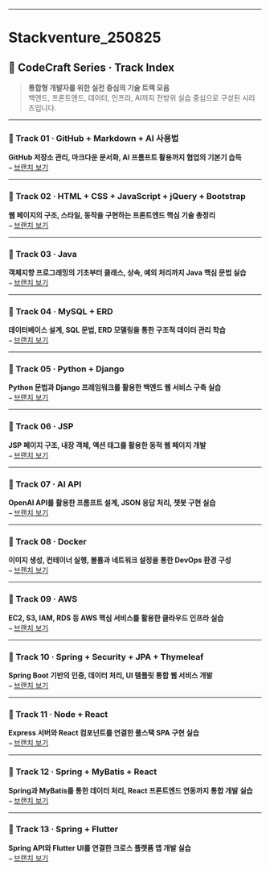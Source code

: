 <!-- _class: cover -->

--- 
# Stackventure_250825
## 📘 CodeCraft Series · Track Index

> <strong class="chapter-highlight">통합형 개발자를 위한 실전 중심의 기술 트랙 모음</strong>  
> 백엔드, 프론트엔드, 데이터, 인프라, AI까지 전방위 실습 중심으로 구성된 시리즈입니다.





---

### 🚀 Track 01 · GitHub + Markdown + AI 사용법  
**GitHub 저장소 관리, 마크다운 문서화, AI 프롬프트 활용까지 협업의 기본기 습득**  
`→` [브랜치 보기](https://github.com/sally03915/stackventure_250825/tree/track01-github-ai)

---

### 🚀 Track 02 · HTML + CSS + JavaScript + jQuery + Bootstrap  
**웹 페이지의 구조, 스타일, 동작을 구현하는 프론트엔드 핵심 기술 총정리**  
`→` [브랜치 보기](https://github.com/sally03915/stackventure_250825/tree/track02-html-css-js)

---

### 🚀 Track 03 · Java  
**객체지향 프로그래밍의 기초부터 클래스, 상속, 예외 처리까지 Java 핵심 문법 실습**  
`→` [브랜치 보기](https://github.com/sally03915/stackventure_250825/tree/track03-java)

---

### 🚀 Track 04 · MySQL + ERD  
**데이터베이스 설계, SQL 문법, ERD 모델링을 통한 구조적 데이터 관리 학습**  
`→` [브랜치 보기](https://github.com/sally03915/stackventure_250825/tree/track04-mysql-erd)

---

### 🚀 Track 05 · Python + Django  
**Python 문법과 Django 프레임워크를 활용한 백엔드 웹 서비스 구축 실습**  
`→` [브랜치 보기](https://github.com/sally03915/stackventure_250825/tree/track05-python-django)

---

### 🚀 Track 06 · JSP  
**JSP 페이지 구조, 내장 객체, 액션 태그를 활용한 동적 웹 페이지 개발**  
`→` [브랜치 보기](https://github.com/sally03915/stackventure_250825/tree/track06-jsp)

---

### 🚀 Track 07 · AI API  
**OpenAI API를 활용한 프롬프트 설계, JSON 응답 처리, 챗봇 구현 실습**  
`→` [브랜치 보기](https://github.com/sally03915/stackventure_250825/tree/track07-ai-api)

---

### 🚀 Track 08 · Docker  
**이미지 생성, 컨테이너 실행, 볼륨과 네트워크 설정을 통한 DevOps 환경 구성**  
`→` [브랜치 보기](https://github.com/sally03915/stackventure_250825/tree/track08-docker)

---

### 🚀 Track 09 · AWS  
**EC2, S3, IAM, RDS 등 AWS 핵심 서비스를 활용한 클라우드 인프라 실습**  
`→` [브랜치 보기](https://github.com/sally03915/stackventure_250825/tree/track09-aws)

---

### 🚀 Track 10 · Spring + Security + JPA + Thymeleaf  
**Spring Boot 기반의 인증, 데이터 처리, UI 템플릿 통합 웹 서비스 개발**  
`→` [브랜치 보기](https://github.com/sally03915/stackventure_250825/tree/track10-spring-jpa)

---

### 🚀 Track 11 · Node + React  
**Express 서버와 React 컴포넌트를 연결한 풀스택 SPA 구현 실습**  
`→` [브랜치 보기](https://github.com/sally03915/stackventure_250825/tree/track11-node-react)

---

### 🚀 Track 12 · Spring + MyBatis + React  
**Spring과 MyBatis를 통한 데이터 처리, React 프론트엔드 연동까지 통합 개발 실습**  
`→` [브랜치 보기](https://github.com/sally03915/stackventure_250825/tree/track12-spring-mybatis-react)

---

### 🚀 Track 13 · Spring + Flutter  
**Spring API와 Flutter UI를 연결한 크로스 플랫폼 앱 개발 실습**  
`→` [브랜치 보기](https://github.com/sally03915/stackventure_250825/tree/track13-spring-flutter)
